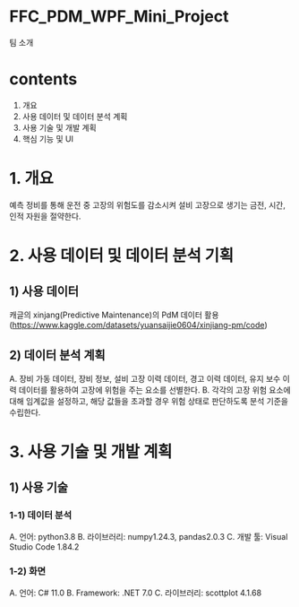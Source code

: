 # FFC_PDM_WPF_Mini_Project

팀 소개

# contents
1. 개요
2. 사용 데이터 및 데이터 분석 계획
3. 사용 기술 및 개발 계획
4. 핵심 기능 및 UI

# 1. 개요
예측 정비를 통해 운전 중 고장의 위험도를 감소시켜 설비 고장으로 생기는 금전, 시간, 인적 자원을 절약한다.

# 2. 사용 데이터 및 데이터 분석 기획
## 1) 사용 데이터
캐글의 xinjang(Predictive Maintenance)의 PdM 데이터 활용(https://www.kaggle.com/datasets/yuansaijie0604/xinjiang-pm/code)
## 2) 데이터 분석 계획
A. 장비 가동 데이터, 장비 정보, 설비 고장 이력 데이터, 경고 이력 데이터, 유지 보수 이력 데이터를 활용하여 고장에 위험을 주는 요소를 선별한다.
B. 각각의 고장 위험 요소에 대해 임계값을 설정하고, 해당 값들을 초과할 경우 위험 상태로 판단하도록 분석 기준을 수립한다. 

# 3. 사용 기술 및 개발 계획
## 1) 사용 기술
### 1-1) 데이터 분석
A. 언어: python3.8
B. 라이브러리: numpy1.24.3, pandas2.0.3
C. 개발 툴: Visual Studio Code 1.84.2

### 1-2) 화면
A. 언어: C# 11.0
B. Framework: .NET 7.0
C. 라이브러리: scottplot 4.1.68
